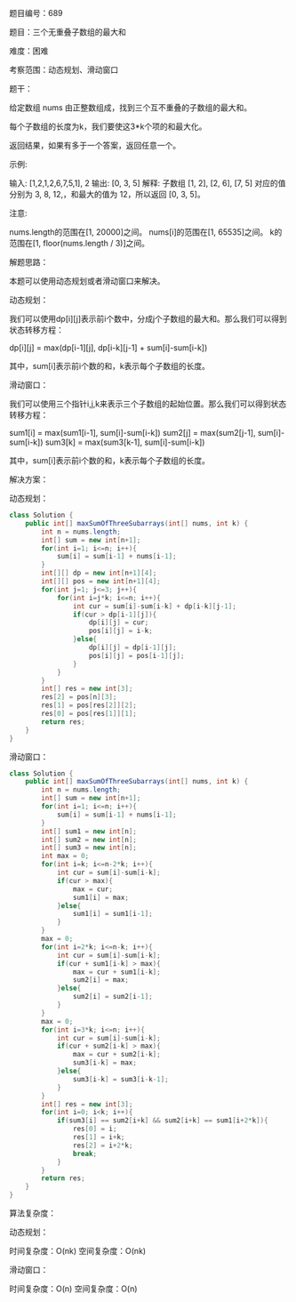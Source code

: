 题目编号：689

题目：三个无重叠子数组的最大和

难度：困难

考察范围：动态规划、滑动窗口

题干：

给定数组 nums 由正整数组成，找到三个互不重叠的子数组的最大和。

每个子数组的长度为k，我们要使这3*k个项的和最大化。

返回结果，如果有多于一个答案，返回任意一个。

示例:

输入: [1,2,1,2,6,7,5,1], 2
输出: [0, 3, 5]
解释: 子数组 [1, 2], [2, 6], [7, 5] 对应的值分别为 3, 8, 12,，和最大的值为 12，所以返回 [0, 3, 5]。

注意:

nums.length的范围在[1, 20000]之间。
nums[i]的范围在[1, 65535]之间。
k的范围在[1, floor(nums.length / 3)]之间。

解题思路：

本题可以使用动态规划或者滑动窗口来解决。

动态规划：

我们可以使用dp[i][j]表示前i个数中，分成j个子数组的最大和。那么我们可以得到状态转移方程：

dp[i][j] = max(dp[i-1][j], dp[i-k][j-1] + sum[i]-sum[i-k])

其中，sum[i]表示前i个数的和，k表示每个子数组的长度。

滑动窗口：

我们可以使用三个指针i,j,k来表示三个子数组的起始位置。那么我们可以得到状态转移方程：

sum1[i] = max(sum1[i-1], sum[i]-sum[i-k])
sum2[j] = max(sum2[j-1], sum[i]-sum[i-k])
sum3[k] = max(sum3[k-1], sum[i]-sum[i-k])

其中，sum[i]表示前i个数的和，k表示每个子数组的长度。

解决方案：

动态规划：

```java
class Solution {
    public int[] maxSumOfThreeSubarrays(int[] nums, int k) {
        int n = nums.length;
        int[] sum = new int[n+1];
        for(int i=1; i<=n; i++){
            sum[i] = sum[i-1] + nums[i-1];
        }
        int[][] dp = new int[n+1][4];
        int[][] pos = new int[n+1][4];
        for(int j=1; j<=3; j++){
            for(int i=j*k; i<=n; i++){
                int cur = sum[i]-sum[i-k] + dp[i-k][j-1];
                if(cur > dp[i-1][j]){
                    dp[i][j] = cur;
                    pos[i][j] = i-k;
                }else{
                    dp[i][j] = dp[i-1][j];
                    pos[i][j] = pos[i-1][j];
                }
            }
        }
        int[] res = new int[3];
        res[2] = pos[n][3];
        res[1] = pos[res[2]][2];
        res[0] = pos[res[1]][1];
        return res;
    }
}
```

滑动窗口：

```java
class Solution {
    public int[] maxSumOfThreeSubarrays(int[] nums, int k) {
        int n = nums.length;
        int[] sum = new int[n+1];
        for(int i=1; i<=n; i++){
            sum[i] = sum[i-1] + nums[i-1];
        }
        int[] sum1 = new int[n];
        int[] sum2 = new int[n];
        int[] sum3 = new int[n];
        int max = 0;
        for(int i=k; i<=n-2*k; i++){
            int cur = sum[i]-sum[i-k];
            if(cur > max){
                max = cur;
                sum1[i] = max;
            }else{
                sum1[i] = sum1[i-1];
            }
        }
        max = 0;
        for(int i=2*k; i<=n-k; i++){
            int cur = sum[i]-sum[i-k];
            if(cur + sum1[i-k] > max){
                max = cur + sum1[i-k];
                sum2[i] = max;
            }else{
                sum2[i] = sum2[i-1];
            }
        }
        max = 0;
        for(int i=3*k; i<=n; i++){
            int cur = sum[i]-sum[i-k];
            if(cur + sum2[i-k] > max){
                max = cur + sum2[i-k];
                sum3[i-k] = max;
            }else{
                sum3[i-k] = sum3[i-k-1];
            }
        }
        int[] res = new int[3];
        for(int i=0; i<k; i++){
            if(sum3[i] == sum2[i+k] && sum2[i+k] == sum1[i+2*k]){
                res[0] = i;
                res[1] = i+k;
                res[2] = i+2*k;
                break;
            }
        }
        return res;
    }
}
```

算法复杂度：

动态规划：

时间复杂度：O(nk)
空间复杂度：O(nk)

滑动窗口：

时间复杂度：O(n)
空间复杂度：O(n)